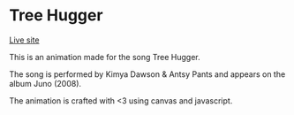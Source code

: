 # Tree Hugger
[Live site](https://xming13.github.io/tree-hugger/app)

This is an animation made for the song Tree Hugger.

The song is performed by Kimya Dawson & Antsy Pants and appears on the album Juno (2008).

The animation is crafted with <3 using canvas and javascript.
